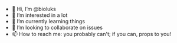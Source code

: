 - 👋 Hi, I’m @bioluks
- 👀 I’m interested in a lot
- 🌱 I’m currently learning things
- 💞️ I’m looking to collaborate on issues
- 📫 How to reach me: you probably can't; if you can, props to you!

<!---
bioluks/bioluks is a ✨ special ✨ repository because its `README.md` (this file) appears on your GitHub profile.
You can click the Preview link to take a look at your changes.
--->
